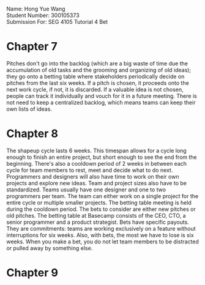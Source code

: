 Name: Hong Yue Wang \
Student Number: 300105373 \
Submission For: SEG 4105 Tutorial 4 Bet

# Chapter 7

Pitches don't go into the backlog (which are a big waste of time due the accumulation of old tasks and the grooming and organizing of old ideas); they go onto a betting table where stakeholders periodically decide on pitches from the last six weeks. If a pitch is chosen, it proceeds onto the next work cycle, if not, it is discarded. If a valuable idea is not chosen, people can track it individually and vouch for it in a future meeting. There is not need to keep a centralized backlog, which means teams can keep their own lists of ideas.

# Chapter 8

The shapeup cycle lasts 6 weeks. This timespan allows for a cycle long enough to finish an entire project, but short enough to see the end from the beginning. There's also a cooldown period of 2 weeks in between each cycle for team members to rest, meet and decide what to do next. Programmers and designers will also have time to work on their own projects and explore new ideas. Team and project sizes also have to be standardized. Teams usually have one designer and one to two programmers per team. The team can either work on a single project for the entire cycle or multiple smaller projects. The betting table meeting is held during the cooldown period. The bets to consider are either new pitches or old pitches. The betting table at Basecamp consists of the CEO, CTO, a senior programmer and a product strategist. Bets have specific payouts. They are commitments: teams are working exclusively on a feature without interruptions for six weeks. Also, with bets, the most we have to lose is six weeks. When you make a bet, you do not let team members to be distracted or pulled away by something else. 
# Chapter 9